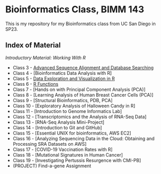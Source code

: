 # Bioinformatics Class, BIMM 143
This is my repository for my Bioinformatics class from UC San Diego in SP23.

## Index of Material
*Introductory Material: Working With R*
- Class 3 - [Advanced Sequence Alignment and Database Searching](https://github.com/kirajung/bimm143_kira_sp23/blob/83f519467508eb3e7e736a9d481d00d6448a7ab1/week03/week03.R%20PDF.pdf)
- Class 4 - [Bioinformatics Data Analysis with R]
- Class 5 - [Data Exploration and Visualization in R](https://github.com/kirajung/bimm143_kira_sp23/tree/3881f005c2167f5b8de1296de886ea40c5fd6e8b/Class05Lab)
- Class 6 - [R Functions](Class06Lab/Class06LabQuarto.Rmd)
- Class 7 - [Hands on with Principal Component Analysis (PCA)]
- Class 8 - [Learning Analysis of Human Breast Cancer Cells (PCA)]
- Class 9 - [Structural Bioinformatics, PDB, PCA]
- Class 10 - [Exploratory Analysis of Halloween Candy in R]
- Class 11 - [Introduction to Genome Informatics Lab]
- Class 12 - [Transcriptomics and the Analysis of RNA-Seq Data]
- Class 13 - [RNA-Seq Analysis Mini-Project]
- Class 14 - [Introduction to Git and GitHub]
- Class 15 - [Essential UNIX for bioinformatics, AWS EC2]
- Class 16 - [Analyzing Sequencing Data in the Cloud: Obtaining and Processing SRA Datasets on AWS]
- Class 17 - [COVID-19 Vaccination Rates with R]
- Class 18 - [Mutational Signatures in Human Cancer]
- Class 19 - [Investigating Pertussis Resurgence with CMI-PB]
- (PROJECT) Find-a-gene Assignment
